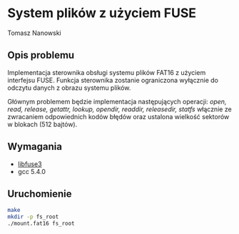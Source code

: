 # System plików z użyciem FUSE

Tomasz Nanowski

## Opis problemu

Implementacja sterownika obsługi systemu plików FAT16 z użyciem interfejsu FUSE. Funkcja sterownika zostanie ograniczona wyłącznie do odczytu danych z obrazu systemu plików.

Głównym problemem będzie implementacja następujących operacji: *open, read, release, getattr, lookup, opendir, readdir, releasedir, statfs* włącznie ze zwracaniem odpowiednich kodów błędów oraz ustalona wielkość sektorów w blokach (512 bajtów).

## Wymagania

- [libfuse3](https://github.com/libfuse/libfuse/)
- gcc 5.4.0

## Uruchomienie

```Bash
make
mkdir -p fs_root
./mount.fat16 fs_root
```